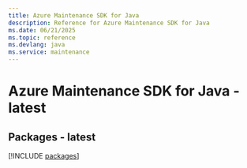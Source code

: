 ```yaml
---
title: Azure Maintenance SDK for Java
description: Reference for Azure Maintenance SDK for Java
ms.date: 06/21/2025
ms.topic: reference
ms.devlang: java
ms.service: maintenance
---
```

# Azure Maintenance SDK for Java - latest
## Packages - latest
[!INCLUDE [packages](maintenance-index.md)]